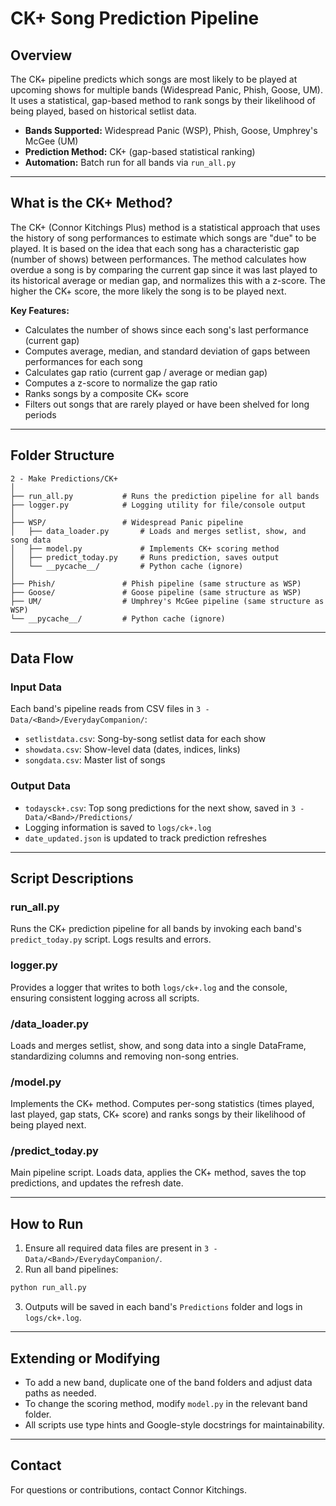 # CK+ Song Prediction Pipeline

## Overview
The CK+ pipeline predicts which songs are most likely to be played at upcoming shows for multiple bands (Widespread Panic, Phish, Goose, UM). It uses a statistical, gap-based method to rank songs by their likelihood of being played, based on historical setlist data.

- **Bands Supported:** Widespread Panic (WSP), Phish, Goose, Umphrey's McGee (UM)
- **Prediction Method:** CK+ (gap-based statistical ranking)
- **Automation:** Batch run for all bands via `run_all.py`

---

## What is the CK+ Method?
The CK+ (Connor Kitchings Plus) method is a statistical approach that uses the history of song performances to estimate which songs are "due" to be played. It is based on the idea that each song has a characteristic gap (number of shows) between performances. The method calculates how overdue a song is by comparing the current gap since it was last played to its historical average or median gap, and normalizes this with a z-score. The higher the CK+ score, the more likely the song is to be played next.

**Key Features:**
- Calculates the number of shows since each song's last performance (current gap)
- Computes average, median, and standard deviation of gaps between performances for each song
- Calculates gap ratio (current gap / average or median gap)
- Computes a z-score to normalize the gap ratio
- Ranks songs by a composite CK+ score
- Filters out songs that are rarely played or have been shelved for long periods

---

## Folder Structure
```
2 - Make Predictions/CK+
│
├── run_all.py           # Runs the prediction pipeline for all bands
├── logger.py            # Logging utility for file/console output
│
├── WSP/                 # Widespread Panic pipeline
│   ├── data_loader.py       # Loads and merges setlist, show, and song data
│   ├── model.py             # Implements CK+ scoring method
│   ├── predict_today.py     # Runs prediction, saves output
│   └── __pycache__/         # Python cache (ignore)
│
├── Phish/               # Phish pipeline (same structure as WSP)
├── Goose/               # Goose pipeline (same structure as WSP)
├── UM/                  # Umphrey's McGee pipeline (same structure as WSP)
└── __pycache__/         # Python cache (ignore)
```

---

## Data Flow

### Input Data
Each band's pipeline reads from CSV files in `3 - Data/<Band>/EverydayCompanion/`:
- `setlistdata.csv`: Song-by-song setlist data for each show
- `showdata.csv`: Show-level data (dates, indices, links)
- `songdata.csv`: Master list of songs

### Output Data
- `todaysck+.csv`: Top song predictions for the next show, saved in `3 - Data/<Band>/Predictions/`
- Logging information is saved to `logs/ck+.log`
- `date_updated.json` is updated to track prediction refreshes

---

## Script Descriptions

### run_all.py
Runs the CK+ prediction pipeline for all bands by invoking each band's `predict_today.py` script. Logs results and errors.

### logger.py
Provides a logger that writes to both `logs/ck+.log` and the console, ensuring consistent logging across all scripts.

### <Band>/data_loader.py
Loads and merges setlist, show, and song data into a single DataFrame, standardizing columns and removing non-song entries.

### <Band>/model.py
Implements the CK+ method. Computes per-song statistics (times played, last played, gap stats, CK+ score) and ranks songs by their likelihood of being played next.

### <Band>/predict_today.py
Main pipeline script. Loads data, applies the CK+ method, saves the top predictions, and updates the refresh date.

---

## How to Run

1. Ensure all required data files are present in `3 - Data/<Band>/EverydayCompanion/`.
2. Run all band pipelines:

```bash
python run_all.py
```

3. Outputs will be saved in each band's `Predictions` folder and logs in `logs/ck+.log`.

---

## Extending or Modifying
- To add a new band, duplicate one of the band folders and adjust data paths as needed.
- To change the scoring method, modify `model.py` in the relevant band folder.
- All scripts use type hints and Google-style docstrings for maintainability.

---

## Contact
For questions or contributions, contact Connor Kitchings.

